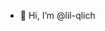 - 👋 Hi, I’m @lil-qlich


<!---
lil-qlich/lil-qlich is a ✨ special ✨ repository because its `README.md` (this file) appears on your GitHub profile.
You can click the Preview link to take a look at your changes.
--->
